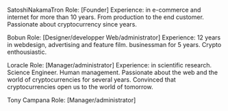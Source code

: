 

SatoshiNakamaTron
Role: [Founder]
Experience: in e-commerce and internet for more than 10 years. 
From production to the end customer.
Passionate about cryptocurrency since years.

Bobun
Role: [Designer/developper Web/administrator]
Experience: 12 years in webdesign, advertising and feature film.
businessman for 5 years.
Crypto enthousiastic.

Loracle
Role: [Manager/administrator]
Experience: in scientific research.
Science Engineer.
Human management.
Passionate about the web and the world of cryptocurrencies for several years.
Convinced that cryptocurrencies open us to the world of tomorrow.

Tony Campana
Role: [Manager/administrator]

